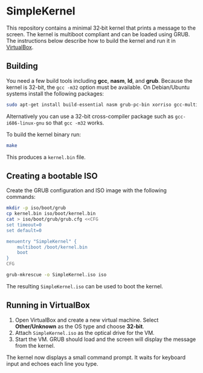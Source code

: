 # SimpleKernel

This repository contains a minimal 32‑bit kernel that prints a message to the
screen. The kernel is multiboot compliant and can be loaded using GRUB. The
instructions below describe how to build the kernel and run it in
[VirtualBox](https://www.virtualbox.org/).

## Building

You need a few build tools including **gcc**, **nasm**, **ld**, and **grub**.
Because the kernel is 32-bit, the `gcc -m32` option must be available. On
Debian/Ubuntu systems install the following packages:

```bash
sudo apt-get install build-essential nasm grub-pc-bin xorriso gcc-multilib
```
Alternatively you can use a 32-bit cross-compiler package such as
`gcc-i686-linux-gnu` so that `gcc -m32` works.

To build the kernel binary run:

```bash
make
```

This produces a `kernel.bin` file.

## Creating a bootable ISO

Create the GRUB configuration and ISO image with the following commands:

```bash
mkdir -p iso/boot/grub
cp kernel.bin iso/boot/kernel.bin
cat > iso/boot/grub/grub.cfg <<CFG
set timeout=0
set default=0

menuentry "SimpleKernel" {
    multiboot /boot/kernel.bin
    boot
}
CFG

grub-mkrescue -o SimpleKernel.iso iso
```

The resulting `SimpleKernel.iso` can be used to boot the kernel.

## Running in VirtualBox

1. Open VirtualBox and create a new virtual machine. Select **Other/Unknown**
   as the OS type and choose **32-bit**.
2. Attach `SimpleKernel.iso` as the optical drive for the VM.
3. Start the VM. GRUB should load and the screen will display the message from
   the kernel.

The kernel now displays a small command prompt. It waits for keyboard input and echoes each line you type.
